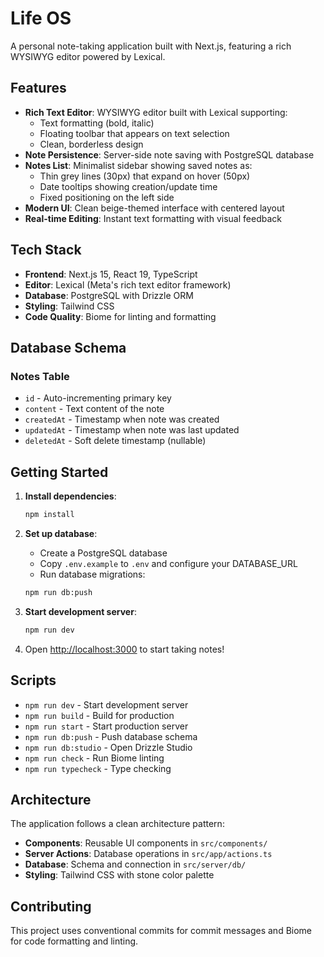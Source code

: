 # Life OS

A personal note-taking application built with Next.js, featuring a rich WYSIWYG editor powered by Lexical.

## Features

- **Rich Text Editor**: WYSIWYG editor built with Lexical supporting:
  - Text formatting (bold, italic)
  - Floating toolbar that appears on text selection
  - Clean, borderless design
- **Note Persistence**: Server-side note saving with PostgreSQL database
- **Notes List**: Minimalist sidebar showing saved notes as:
  - Thin grey lines (30px) that expand on hover (50px)
  - Date tooltips showing creation/update time
  - Fixed positioning on the left side
- **Modern UI**: Clean beige-themed interface with centered layout
- **Real-time Editing**: Instant text formatting with visual feedback

## Tech Stack

- **Frontend**: Next.js 15, React 19, TypeScript
- **Editor**: Lexical (Meta's rich text editor framework)
- **Database**: PostgreSQL with Drizzle ORM
- **Styling**: Tailwind CSS
- **Code Quality**: Biome for linting and formatting

## Database Schema

### Notes Table
- `id` - Auto-incrementing primary key
- `content` - Text content of the note
- `createdAt` - Timestamp when note was created
- `updatedAt` - Timestamp when note was last updated
- `deletedAt` - Soft delete timestamp (nullable)

## Getting Started

1. **Install dependencies**:
   ```bash
   npm install
   ```

2. **Set up database**:
   - Create a PostgreSQL database
   - Copy `.env.example` to `.env` and configure your DATABASE_URL
   - Run database migrations:
   ```bash
   npm run db:push
   ```

3. **Start development server**:
   ```bash
   npm run dev
   ```

4. Open [http://localhost:3000](http://localhost:3000) to start taking notes!

## Scripts

- `npm run dev` - Start development server
- `npm run build` - Build for production
- `npm run start` - Start production server
- `npm run db:push` - Push database schema
- `npm run db:studio` - Open Drizzle Studio
- `npm run check` - Run Biome linting
- `npm run typecheck` - Type checking

## Architecture

The application follows a clean architecture pattern:

- **Components**: Reusable UI components in `src/components/`
- **Server Actions**: Database operations in `src/app/actions.ts`
- **Database**: Schema and connection in `src/server/db/`
- **Styling**: Tailwind CSS with stone color palette

## Contributing

This project uses conventional commits for commit messages and Biome for code formatting and linting.